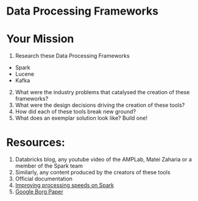 # Data Processing Frameworks 

# Your Mission

1. Research these Data Processing Frameworks
  * Spark 
  * Lucene
  * Kafka 
2. What were the industry problems that catalysed the creation of these frameworks? 
3. What were the design decisions driving the creation of these tools? 
4. How did each of these tools break new ground? 
5. What does an exemplar solution look like? Build one! 

# Resources: 

1. Databricks blog, any youtube video of the AMPLab, Matei Zaharia or a member of the Spark team 
2. Similarly, any content produced by the creators of these tools
3. Official documentation 
4. [Improving processing speeds on Spark](https://databricks.com/blog/2015/04/28/project-tungsten-bringing-spark-closer-to-bare-metal.html)
5. [Google Borg Paper](https://research.google.com/pubs/pub43438.html?hl=es)
